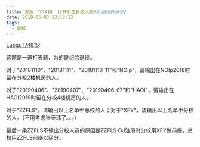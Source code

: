 ```yaml
---
title: 题解 T74815 【[开昕生日愚人题#3]退役的日子】
date: 2019-05-03 13:13:13
tags: 
  - 题解
---
```


[LuoguT74815](https://www.luogu.org/problemnew/show/T74815):

这题是一道打表题，为的是纪念退役。

对于"20181110"、"20181111"、"20181110-11"和"NOIp"，请输出在NOIp2018时留在分校2楼机房的人。

对于"20190406"、"20190407"、"20190406-07"和"HAOI"，请输出在HAOI2019时留在分校4楼机房的人。

对于"ZZFLS"，请输出以上名单中总校的人；对于"XFY"，请输出以上名单中分校的人。（不用考虑张泰玮了。。。）

最后一条ZZFLS不输出分校人员的原因是ZZFLS OJ注册时分校用XFY做前缀，总校用ZZFLS前缀以区分。
